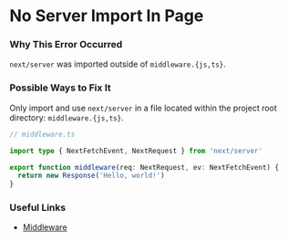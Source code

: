 # No Server Import In Page

### Why This Error Occurred

`next/server` was imported outside of `middleware.{js,ts}`.

### Possible Ways to Fix It

Only import and use `next/server` in a file located within the project root directory: `middleware.{js,ts}`.

```ts
// middleware.ts

import type { NextFetchEvent, NextRequest } from 'next/server'

export function middleware(req: NextRequest, ev: NextFetchEvent) {
  return new Response('Hello, world!')
}
```

### Useful Links

- [Middleware](https://nextjs.org/docs/middleware)
